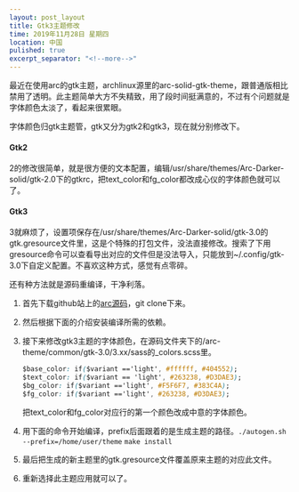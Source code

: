 ```yaml
---
layout: post_layout
title: Gtk3主题修改
time: 2019年11月28日 星期四
location: 中国
pulished: true
excerpt_separator: "<!--more-->"
---
```








最近在使用arc的gtk主题，archlinux源里的arc-solid-gtk-theme，跟普通版相比禁用了透明。此主题简单大方不失精致，用了段时间挺满意的，不过有个问题就是字体颜色太淡了，看起来很累眼。

字体颜色归gtk主题管，gtk又分为gtk2和gtk3，现在就分别修改下。

#### Gtk2

2的修改很简单，就是很方便的文本配置，编辑/usr/share/themes/Arc-Darker-solid/gtk-2.0下的gtkrc，把text_color和fg_color都改成心仪的字体颜色就可以了。

#### Gtk3

3就麻烦了，设置项保存在/usr/share/themes/Arc-Darker-solid/gtk-3.0的gtk.gresource文件里，这是个特殊的打包文件，没法直接修改。搜索了下用gresource命令可以查看导出对应的文件但是没法导入，只能放到~/.config/gtk-3.0下自定义配置。不喜欢这种方式，感觉有点零碎。

还有种方法就是源码重编译，干净利落。

1. 首先下载github站上的[arc源码](https://github.com/arc-design/arc-theme)，git clone下来。
<!--more-->

2. 然后根据下面的介绍安装编译所需的依赖。

3. 接下来修改gtk3主题的字体颜色，在源码文件夹下的/arc-theme/common/gtk-3.0/3.xx/sass的_colors.scss里。
   ```css
   $base_color: if($variant =='light', #ffffff, #404552);
   $text_color: if($variant == 'light', #263238, #D3DAE3);
   $bg_color: if($variant =='light', #F5F6F7, #383C4A);
   $fg_color: if($variant =='light', #263238, #D3DAE3);
   ```

   把text_color和fg_color对应行的第一个颜色改成中意的字体颜色。

4. 用下面的命令开始编译，prefix后面跟着的是生成主题的路径。`./autogen.sh --prefix=/home/user/theme` `make install`

5. 最后把生成的新主题里的gtk.gresource文件覆盖原来主题的对应此文件。

6. 重新选择此主题应用就可以了。
